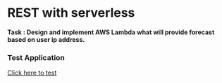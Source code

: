 # REST with serverless

**Task : Design and implement AWS Lambda what will provide forecast based on user ip address.**

### Test Application

[Click here to test](https://a0k8tbss3l.execute-api.eu-central-1.amazonaws.com/default/weatherFn)
